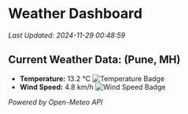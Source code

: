 
# Weather Dashboard

_Last Updated: 2024-11-29 00:48:59_

## Current Weather Data: (Pune, MH)
- **Temperature:** 13.2 °C ![Temperature Badge](https://img.shields.io/badge/Temperature-Low%20Temp-blue)
- **Wind Speed:** 4.8 km/h ![Wind Speed Badge](https://img.shields.io/badge/Wind%20Speed-Low%20Wind-blue)

*Powered by Open-Meteo API*
